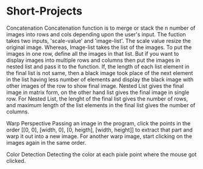 # Short-Projects

Concatenation
Concatenation function is to merge or stack the n number of images into rows and cols depending upon the user's input. The fuction takes two inputs, 'scale-value' and 'image-list'. The scale value resize the original image. Whereas, Image-list takes the list of the images. To put the images in one row, define all the images in that list. But if you want to display images into multiple rows and columns then put the images in nested list and pass it to the function. If, the length of each list element in the final list is not same, then a black image took place of the next element in the list having less number of elements and display the black image with other images of the row to show final image. 
Nested List gives the final image in matrix form, on the other hand list gives the final image in single row.
For Nested List, the lenght of the final list gives the number of rows, and maximum length of the list elements in the final list gives the number of columns.




Warp Perspective
Passing an image in the program, click the points in the order [[0, 0], [width, 0], [0, heigth], [width, height]] to extract that part and warp it out into a new image. For another warp image, start clicking on the images again in the same order.


Color Detection
Detecting the color at each pixle point where the mouse got clicked. 
